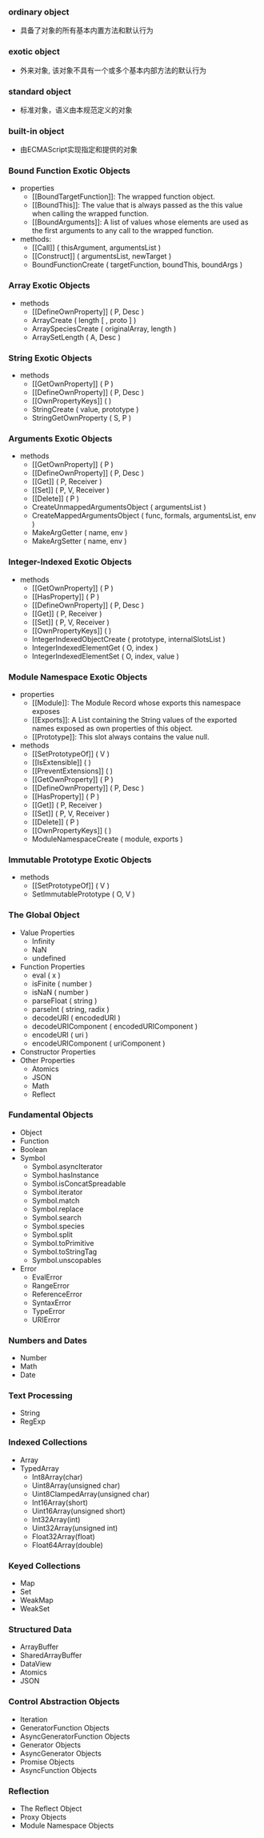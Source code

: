 ### ordinary object

- 具备了对象的所有基本内置方法和默认行为

### exotic object

- 外来对象, 该对象不具有一个或多个基本内部方法的默认行为

### standard object

- 标准对象，语义由本规范定义的对象

### built-in object

- 由ECMAScript实现指定和提供的对象



### Bound Function Exotic Objects

- properties
  - [[BoundTargetFunction]]: The wrapped function object.
  - [[BoundThis]]: The value that is always passed as the this value when calling the wrapped function.
  - [[BoundArguments]]: A list of values whose elements are used as the first arguments to any call to the wrapped function.
- methods:
  - [[Call]] ( thisArgument, argumentsList )
  - [[Construct]] ( argumentsList, newTarget )
  - BoundFunctionCreate ( targetFunction, boundThis, boundArgs )

### Array Exotic Objects

- methods
  - [[DefineOwnProperty]] ( P, Desc )
  - ArrayCreate ( length [ , proto ] )
  - ArraySpeciesCreate ( originalArray, length )
  - ArraySetLength ( A, Desc )

### String Exotic Objects

- methods
  - [[GetOwnProperty]] ( P )
  - [[DefineOwnProperty]] ( P, Desc )
  - [[OwnPropertyKeys]] ( )
  - StringCreate ( value, prototype )
  - StringGetOwnProperty ( S, P )

### Arguments Exotic Objects

- methods
  - [[GetOwnProperty]] ( P )
  - [[DefineOwnProperty]] ( P, Desc )
  - [[Get]] ( P, Receiver )
  - [[Set]] ( P, V, Receiver )
  - [[Delete]] ( P )
  - CreateUnmappedArgumentsObject ( argumentsList )
  - CreateMappedArgumentsObject ( func, formals, argumentsList, env )
  - MakeArgGetter ( name, env )
  - MakeArgSetter ( name, env )

### Integer-Indexed Exotic Objects

- methods
  - [[GetOwnProperty]] ( P )
  - [[HasProperty]] ( P )
  - [[DefineOwnProperty]] ( P, Desc )
  - [[Get]] ( P, Receiver )
  - [[Set]] ( P, V, Receiver )
  - [[OwnPropertyKeys]] ( )
  - IntegerIndexedObjectCreate ( prototype, internalSlotsList )
  - IntegerIndexedElementGet ( O, index )
  - IntegerIndexedElementSet ( O, index, value )

### Module Namespace Exotic Objects

- properties
  - [[Module]]: The Module Record whose exports this namespace exposes
  - [[Exports]]: A List containing the String values of the exported names exposed as own properties of this object.
  - [[Prototype]]: This slot always contains the value null.
- methods
  - [[SetPrototypeOf]] ( V )
  - [[IsExtensible]] ( )
  - [[PreventExtensions]] ( )
  - [[GetOwnProperty]] ( P )
  - [[DefineOwnProperty]] ( P, Desc )
  - [[HasProperty]] ( P )
  - [[Get]] ( P, Receiver )
  - [[Set]] ( P, V, Receiver )
  - [[Delete]] ( P )
  - [[OwnPropertyKeys]] ( )
  - ModuleNamespaceCreate ( module, exports )

### Immutable Prototype Exotic Objects

- methods
  - [[SetPrototypeOf]] ( V )
  - SetImmutablePrototype ( O, V )

### The Global Object

- Value Properties
  - Infinity
  - NaN
  - undefined
- Function Properties
  - eval ( x )
  - isFinite ( number )
  - isNaN ( number )
  - parseFloat ( string )
  - parseInt ( string, radix )
  - decodeURI ( encodedURI )
  - decodeURIComponent ( encodedURIComponent )
  - encodeURI ( uri )
  - encodeURIComponent ( uriComponent )
- Constructor Properties
- Other Properties
  - Atomics
  - JSON
  - Math
  - Reflect

### Fundamental Objects

- Object
- Function
- Boolean
- Symbol
  - Symbol.asyncIterator
  - Symbol.hasInstance
  - Symbol.isConcatSpreadable
  - Symbol.iterator
  - Symbol.match
  - Symbol.replace
  - Symbol.search
  - Symbol.species
  - Symbol.split
  - Symbol.toPrimitive
  - Symbol.toStringTag
  - Symbol.unscopables
- Error
  - EvalError
  - RangeError
  - ReferenceError
  - SyntaxError
  - TypeError
  - URIError

### Numbers and Dates

- Number
- Math
- Date

### Text Processing

- String
- RegExp

### Indexed Collections

- Array
- TypedArray
  - Int8Array(char)
  - Uint8Array(unsigned char)
  - Uint8ClampedArray(unsigned char)
  - Int16Array(short)
  - Uint16Array(unsigned short)
  - Int32Array(int)
  - Uint32Array(unsigned int)
  - Float32Array(float)
  - Float64Array(double)

### Keyed Collections

- Map
- Set
- WeakMap
- WeakSet

### Structured Data

- ArrayBuffer
- SharedArrayBuffer
- DataView
- Atomics
- JSON

### Control Abstraction Objects

- Iteration
- GeneratorFunction Objects
- AsyncGeneratorFunction Objects
- Generator Objects
- AsyncGenerator Objects
- Promise Objects
- AsyncFunction Objects

### Reflection

- The Reflect Object
- Proxy Objects
- Module Namespace Objects